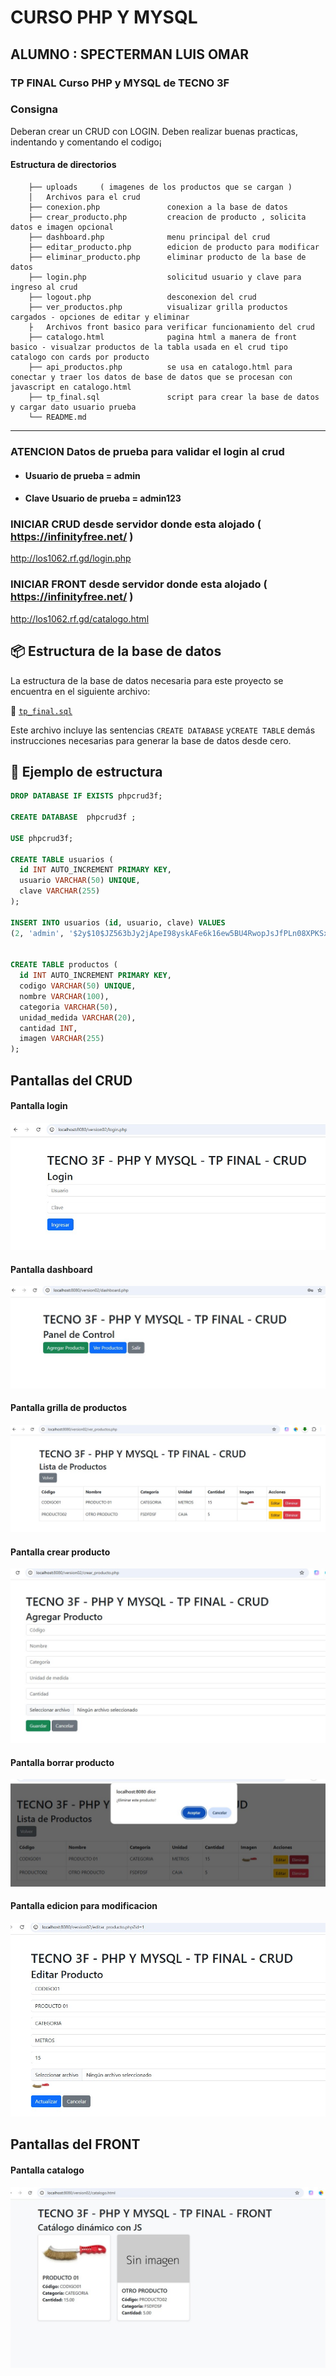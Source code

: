#  CURSO PHP Y MYSQL
## ALUMNO : SPECTERMAN LUIS OMAR

### TP FINAL Curso PHP y MYSQL de TECNO 3F 

### Consigna
Deberan crear un CRUD con LOGIN.
Deben realizar buenas practicas, indentando y comentando el
codigo¡

#### Estructura de directorios
``` tree
    ├── uploads     ( imagenes de los productos que se cargan )
    │   Archivos para el crud   
    ├── conexion.php               conexion a la base de datos
    ├── crear_producto.php         creacion de producto , solicita datos e imagen opcional
    ├── dashboard.php              menu principal del crud
    ├── editar_producto.php        edicion de producto para modificar 
    ├── eliminar_producto.php      eliminar producto de la base de datos 
    ├── login.php                  solicitud usuario y clave para ingreso al crud
    ├── logout.php                 desconexion del crud
    ├── ver_productos.php          visualizar grilla productos cargados - opciones de editar y eliminar  
    ├   Archivos front basico para verificar funcionamiento del crud
    ├── catalogo.html              pagina html a manera de front basico - visualzar productos de la tabla usada en el crud tipo catalogo con cards por producto
    ├── api_productos.php          se usa en catalogo.html para conectar y traer los datos de base de datos que se procesan con javascript en catalogo.html
    ├── tp_final.sql               script para crear la base de datos y cargar dato usuario prueba
    └── README.md
```

---
### ATENCION Datos de prueba para validar el login al crud
  - #### Usuario de prueba        = admin
  - #### Clave Usuario de prueba  = admin123

### INICIAR CRUD desde servidor donde esta alojado   ( https://infinityfree.net/ )
http://los1062.rf.gd/login.php

### INICIAR FRONT desde servidor donde esta alojado   ( https://infinityfree.net/ )
http://los1062.rf.gd/catalogo.html

## 📦 Estructura de la base de datos

La estructura de la base de datos necesaria para este proyecto se encuentra en el siguiente archivo:

📁 [`tp_final.sql`](tp_final.sql)

Este archivo incluye las sentencias `CREATE DATABASE` y`CREATE TABLE`  demás instrucciones necesarias para generar la base de datos desde cero.

## 🧱 Ejemplo de estructura

```sql
DROP DATABASE IF EXISTS phpcrud3f;

CREATE DATABASE  phpcrud3f ;

USE phpcrud3f;

CREATE TABLE usuarios (
  id INT AUTO_INCREMENT PRIMARY KEY,
  usuario VARCHAR(50) UNIQUE,
  clave VARCHAR(255)
);

INSERT INTO usuarios (id, usuario, clave) VALUES
(2, 'admin', '$2y$10$JZ563bJy2jApeI98yskAFe6k16ew5BU4RwopJsJfPLn08XPKSxIru');


CREATE TABLE productos (
  id INT AUTO_INCREMENT PRIMARY KEY,
  codigo VARCHAR(50) UNIQUE,
  nombre VARCHAR(100),
  categoria VARCHAR(50),
  unidad_medida VARCHAR(20),
  cantidad INT,
  imagen VARCHAR(255)
);
```
## Pantallas del CRUD
#### Pantalla login
![Pantalla de login](imagenes/login.jpg)

#### Pantalla dashboard
![Pantalla Dashboard](imagenes/dashboard.jpg)

#### Pantalla grilla de productos
![Pantalla ver_productos](imagenes/ver_productos.jpg)

#### Pantalla crear producto
![Pantalla crear_producto](imagenes/crear_producto.jpg)

#### Pantalla borrar producto
![Pantalla borrar_producto](imagenes/elimninar_producto.jpg)

#### Pantalla edicion para modificacion
![Pantalla editar_producto](imagenes/editar_producto.jpg)


## Pantallas del FRONT 
#### Pantalla catalogo
![Pantalla FRONT](imagenes/FRONT.jpg)



